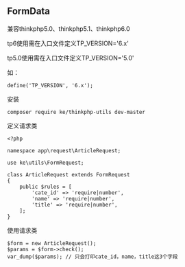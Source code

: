 ## FormData

兼容thinkphp5.0、thinkphp5.1、thinkphp6.0

tp6使用需在入口文件定义TP_VERSION='6.x'

tp5.0使用需在入口文件定义TP_VERSION='5.0'

如：
```
define('TP_VERSION', '6.x');
```

安装
```
composer require ke/thinkphp-utils dev-master
```

定义请求类
```
<?php

namespace app\request\ArticleRequest;

use ke\utils\FormRequest;

class ArticleRequest extends FormRequest
{
    public $rules = [
        'cate_id' => 'require|number',
        'name' => 'require|number',
        'title' => 'require|number',
    ];
}
```

使用请求类
```
$form = new ArticleRequest();
$params = $form->check();
var_dump($params); // 只会打印cate_id，name，title这3个字段
```
